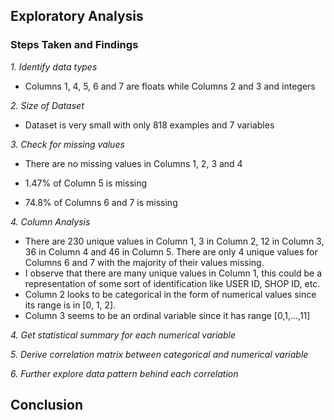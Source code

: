 ## Exploratory Analysis

### **Steps Taken and Findings**
*1. Identify data types*
  - Columns 1, 4, 5, 6 and 7 are floats while Columns 2 and 3 and integers
  
*2. Size of Dataset*
  - Dataset is very small with only 818 examples and 7 variables
  
*3. Check for missing values*

  - There are no missing values in Columns 1, 2, 3 and 4
  
  - 1.47% of Column 5 is missing
  
  - 74.8% of Columns 6 and 7 is missing
  
*4. Column Analysis*
  - There are 230 unique values in Column 1, 3 in Column 2, 12 in Column 3, 36 in Column 4 and 46 in Column 5. There are only 4 unique values for Columns 6 and 7       with the majority of their values missing.
  - I observe that there are many unique values in Column 1, this could be a representation of some sort of identification like USER ID, SHOP ID, etc. 
  - Column 2 looks to be categorical in the form of numerical values since its range is in [0, 1, 2]. 
  - Column 3 seems to be an ordinal variable since it has range [0,1,...,11]
  
*4. Get statistical summary for each numerical variable*

*5. Derive correlation matrix between categorical and numerical variable*

*6. Further explore data pattern behind each correlation*




## Conclusion
